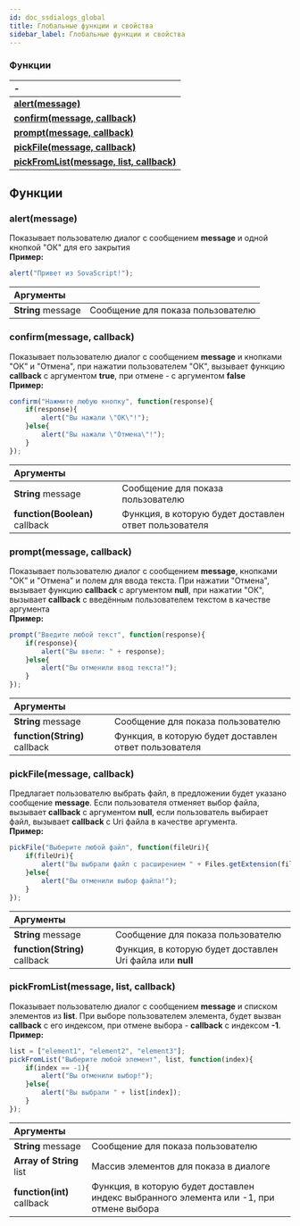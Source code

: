 ```yaml
---
id: doc_ssdialogs_global
title: Глобальные функции и свойства
sidebar_label: Глобальные функции и свойства
---
```

### Функции
| -                                                       |
| :-------------------------------------------------------|
| **[alert(message)](#alertmessage)**                        |
| **[confirm(message, callback)](#confirmmessage-callback)**               |
| **[prompt(message, callback)](#promptmessage-callback)**                              |
| **[pickFile(message, callback)](#pickfilemessage-callback)**                              |
| **[pickFromList(message, list, callback)](#pickfromlistmessage-list-callback)**                              |

## Функции

### alert(message)
Показывает пользователю диалог с сообщением **message** и одной кнопкой "ОК" для его закрытия  
**Пример:**
```javascript
alert("Привет из SovaScript!");
```
| Аргументы            |                                                                        |
| :--------------------| :--------------------------------------------------------------------- |
| **String** message   |Сообщение для показа пользователю                                       |



### confirm(message, callback)
Показывает пользователю диалог с сообщением **message** и кнопками "ОК" и "Отмена", при нажатии пользователем "ОК", вызывает функцию **callback** с аргументом **true**, при отмене - с аргументом **false**  
**Пример:**
```javascript
confirm("Нажмите любую кнопку", function(response){
    if(response){
        alert("Вы нажали \"ОК\"!");
    }else{
        alert("Вы нажали \"Отмена\"!");
    }
});
```
| Аргументы                      |                                                                        |
| :------------------------------| :--------------------------------------------------------------------- |
| **String** message             |Сообщение для показа пользователю                                       |
| **function(Boolean)** callback |Функция, в которую будет доставлен ответ пользователя                   |



### prompt(message, callback)
Показывает пользователю диалог с сообщением **message**, кнопками "ОК" и "Отмена" и полем для ввода текста. При нажатии "Отмена", вызывает функцию **callback** с аргументом **null**, при нажатии "ОК", вызывает **callback** с введённым пользователем текстом в качестве аргумента  
**Пример:**
```javascript
prompt("Введите любой текст", function(response){
    if(response){
        alert("Вы ввели: " + response);
    }else{
        alert("Вы отменили ввод текста!");
    }
});
```
| Аргументы                      |                                                                        |
| :------------------------------| :--------------------------------------------------------------------- |
| **String** message             |Сообщение для показа пользователю                                       |
| **function(String)** callback  |Функция, в которую будет доставлен ответ пользователя                   |



### pickFile(message, callback)
Предлагает пользователю выбрать файл, в предложении будет указано сообщение **message**. Если пользователя отменяет выбор файла, вызывает **callback** с аргументом **null**, если пользователь выбирает файл, вызывает **callback** с Uri файла в качестве аргумента.  
**Пример:**
```javascript
pickFile("Выберите любой файл", function(fileUri){
    if(fileUri){
        alert("Вы выбрали файл с расширением " + Files.getExtension(fileUri));
    }else{
        alert("Вы отменили выбор файла!");
    }
});
```
| Аргументы                      |                                                                        |
| :------------------------------| :--------------------------------------------------------------------- |
| **String** message             |Сообщение для показа пользователю                                       |
| **function(String)** callback  |Функция, в которую будет доставлен Uri файла или **null**               |



### pickFromList(message, list, callback)
Показывает пользователю диалог с сообщением **message** и списком элементов из **list**. При выборе пользователем элемента, будет вызван **callback** с его индексом, при отмене выбора - **callback** с индексом **-1**.  
**Пример:**
```javascript
list = ["element1", "element2", "element3"];
pickFromList("Выберите любой элемент", list, function(index){
    if(index == -1){
        alert("Вы отменили выбор!");
    }else{
        alert("Вы выбрали " + list[index]);
    }
});
```
| Аргументы                      |                                                                                                      |
| :------------------------------| :--------------------------------------------------------------------------------------------------- |
| **String** message             |Сообщение для показа пользователю                                                                     |
| **Array of String** list       |Массив элементов для показа в диалоге                                                                 |
| **function(int)** callback     |Функция, в которую будет доставлен индекс выбранного элемента или -1, при отмене выбора               |